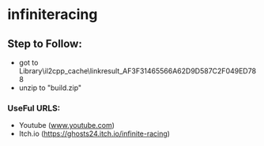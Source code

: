 # infiniteracing
 
## Step to Follow:
- got to Library\il2cpp_cache\linkresult_AF3F31465566A62D9D587C2F049ED788
- unzip to "build.zip"

### UseFul URLS:
- Youtube (www.youtube.com)
- Itch.io (https://ghosts24.itch.io/infinite-racing)